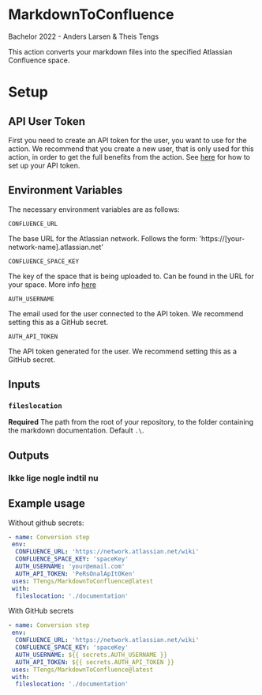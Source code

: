 # MarkdownToConfluence
Bachelor 2022 - Anders Larsen &amp; Theis Tengs

This action converts your markdown files into the specified Atlassian Confluence space.

# Setup
## API User Token
First you need to create an API token for the user, you want to use for the action. We recommend that you create a new user, that is only used for this action, in order to get the full benefits from the action. See [here](https://support.atlassian.com/atlassian-account/docs/manage-api-tokens-for-your-atlassian-account/) for how to set up your API token.

## Environment Variables
The necessary environment variables are as follows: 

`CONFLUENCE_URL`

The base URL for the Atlassian network. Follows the form: 'https://[your-network-name].atlassian.net'

`CONFLUENCE_SPACE_KEY`

The key of the space that is being uploaded to. Can be found in the URL for your space. More info [here](https://confluence.atlassian.com/doc/space-keys-829076188.html)

`AUTH_USERNAME`
        
The email used for the user connected to the API token. We recommend setting this as a GitHub secret.
        
`AUTH_API_TOKEN`
        
The API token generated for the user. We recommend setting this as a GitHub secret.

## Inputs

### `fileslocation`

**Required** The path from the root of your repository, to the folder containing the markdown documentation. Default `.\`.

## Outputs

### Ikke lige nogle indtil nu

## Example usage

Without github secrets:
```yaml
- name: Conversion step
 env:
  CONFLUENCE_URL: 'https://network.atlassian.net/wiki'
  CONFLUENCE_SPACE_KEY: 'spaceKey'
  AUTH_USERNAME: 'your@email.com'
  AUTH_API_TOKEN: 'PeRsOnalApItOKen'
 uses: TTengs/MarkdownToConfluence@latest
 with:
  fileslocation: './documentation'
```
        
With GitHub secrets
```yaml
- name: Conversion step
 env:
  CONFLUENCE_URL: 'https://network.atlassian.net/wiki'
  CONFLUENCE_SPACE_KEY: 'spaceKey'
  AUTH_USERNAME: ${{ secrets.AUTH_USERNAME }}
  AUTH_API_TOKEN: ${{ secrets.AUTH_API_TOKEN }}
 uses: TTengs/MarkdownToConfluence@latest
 with:
  fileslocation: './documentation'
```
